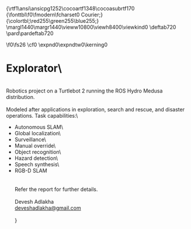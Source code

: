 {\rtf1\ansi\ansicpg1252\cocoartf1348\cocoasubrtf170
{\fonttbl\f0\fmodern\fcharset0 Courier;}
{\colortbl;\red255\green255\blue255;}
\margl1440\margr1440\vieww10800\viewh8400\viewkind0
\deftab720
\pard\pardeftab720

\f0\fs26 \cf0 \expnd0\expndtw0\kerning0
# Explorator\
\
Robotics project on a Turtlebot 2 running the ROS Hydro Medusa distribution. \
\
Modeled after applications in exploration, search and rescue, and disaster operations. Task capabilities:\
* Autonomous SLAM\
* Global localization\
* Surveillance\
* Manual override\
* Object recognition\
* Hazard detection\
* Speech synthesis\
* RGB-D SLAM\
\
\
Refer the report for further details.\
\
Devesh Adlakha\
deveshadlakha@gmail.com\
\
}
